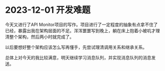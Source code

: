 # 2023-12-01 开发难题

今天又进行了API Monitor项目的写作。项目进行了一定程度的抽象有点拿不住了已经，暴露出我在架构层面的不足。浑浑噩噩写到晚上，躺在床上抱着小被叽才理清整个架构，然后两小时就完成了。

以后要想好整个架构应该怎么写再懂手，先尝试理清调用关系和继承关系。



总体上对今天的我比较满意，明天继续学习消息队列，并实现消息队列的消息发送。